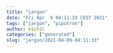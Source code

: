 ```yaml
---
title: "jargon"
date: "Fri Apr  9 04:11:33 CEST 2021"
tags: ["jargon", "pipotron"]
author: m1ch3l
categories: ["generated"]
slug: "jargon/2021-04-09-04:11:33"
---
```



